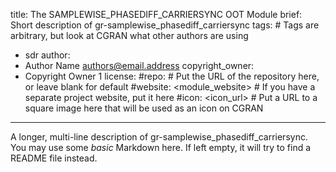 title: The SAMPLEWISE_PHASEDIFF_CARRIERSYNC OOT Module
brief: Short description of gr-samplewise_phasediff_carriersync
tags: # Tags are arbitrary, but look at CGRAN what other authors are using
  - sdr
author:
  - Author Name <authors@email.address>
copyright_owner:
  - Copyright Owner 1
license:
#repo: # Put the URL of the repository here, or leave blank for default
#website: <module_website> # If you have a separate project website, put it here
#icon: <icon_url> # Put a URL to a square image here that will be used as an icon on CGRAN
---
A longer, multi-line description of gr-samplewise_phasediff_carriersync.
You may use some *basic* Markdown here.
If left empty, it will try to find a README file instead.
